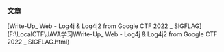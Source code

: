 ### 文章

[Write-Up_ Web - Log4j & Log4j2 from Google CTF 2022 _ SIGFLAG](F:\LocalCTF\JAVA学习\Write-Up_ Web - Log4j & Log4j2 from Google CTF 2022 _ SIGFLAG.html)